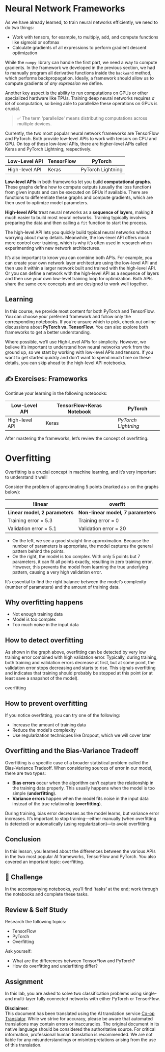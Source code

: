 <!--
CO_OP_TRANSLATOR_METADATA:
{
  "original_hash": "b5466bcedc3c75aa35476270362f626a",
  "translation_date": "2025-07-09T16:24:16+00:00",
  "source_file": "15-rag-and-vector-databases/data/frameworks.md",
  "language_code": "en"
}
-->
# Neural Network Frameworks

As we have already learned, to train neural networks efficiently, we need to do two things:

* Work with tensors, for example, to multiply, add, and compute functions like sigmoid or softmax
* Calculate gradients of all expressions to perform gradient descent optimization

While the `numpy` library can handle the first part, we need a way to compute gradients. In the framework we developed in the previous section, we had to manually program all derivative functions inside the `backward` method, which performs backpropagation. Ideally, a framework should allow us to compute gradients of *any expression* we define.

Another key aspect is the ability to run computations on GPUs or other specialized hardware like TPUs. Training deep neural networks requires *a lot* of computation, so being able to parallelize these operations on GPUs is crucial.

> ✅ The term 'parallelize' means distributing computations across multiple devices.

Currently, the two most popular neural network frameworks are TensorFlow and PyTorch. Both provide low-level APIs to work with tensors on CPU and GPU. On top of these low-level APIs, there are higher-level APIs called Keras and PyTorch Lightning, respectively.

Low-Level API | TensorFlow | PyTorch
--------------|------------|---------
High-level API| Keras      | PyTorch Lightning

**Low-level APIs** in both frameworks let you build **computational graphs**. These graphs define how to compute outputs (usually the loss function) from given inputs and can be executed on GPUs if available. There are functions to differentiate these graphs and compute gradients, which are then used to optimize model parameters.

**High-level APIs** treat neural networks as a **sequence of layers**, making it much easier to build most neural networks. Training typically involves preparing the data and then calling a `fit` function to start the process.

The high-level API lets you quickly build typical neural networks without worrying about many details. Meanwhile, the low-level API offers much more control over training, which is why it’s often used in research when experimenting with new network architectures.

It’s also important to know you can combine both APIs. For example, you can create your own network layer architecture using the low-level API and then use it within a larger network built and trained with the high-level API. Or you can define a network with the high-level API as a sequence of layers and then use your own low-level training loop for optimization. Both APIs share the same core concepts and are designed to work well together.

## Learning

In this course, we provide most content for both PyTorch and TensorFlow. You can choose your preferred framework and follow only the corresponding notebooks. If you’re unsure which to pick, check out online discussions about **PyTorch vs. TensorFlow**. You can also explore both frameworks to get a better understanding.

Where possible, we’ll use High-Level APIs for simplicity. However, we believe it’s important to understand how neural networks work from the ground up, so we start by working with low-level APIs and tensors. If you want to get started quickly and don’t want to spend much time on these details, you can skip ahead to the high-level API notebooks.

## ✍️ Exercises: Frameworks

Continue your learning in the following notebooks:

Low-Level API | TensorFlow+Keras Notebook | PyTorch
--------------|----------------------------|---------
High-level API| Keras                      | *PyTorch Lightning*

After mastering the frameworks, let’s review the concept of overfitting.

# Overfitting

Overfitting is a crucial concept in machine learning, and it’s very important to understand it well!

Consider the problem of approximating 5 points (marked as `x` on the graphs below):

!linear | overfit
-------------------------|--------------------------
**Linear model, 2 parameters** | **Non-linear model, 7 parameters**
Training error = 5.3 | Training error = 0
Validation error = 5.1 | Validation error = 20

* On the left, we see a good straight-line approximation. Because the number of parameters is appropriate, the model captures the general pattern behind the points.
* On the right, the model is too complex. With only 5 points but 7 parameters, it can fit all points exactly, resulting in zero training error. However, this prevents the model from learning the true underlying pattern, causing a very high validation error.

It’s essential to find the right balance between the model’s complexity (number of parameters) and the amount of training data.

## Why overfitting happens

  * Not enough training data
  * Model is too complex
  * Too much noise in the input data

## How to detect overfitting

As shown in the graph above, overfitting can be detected by very low training error combined with high validation error. Typically, during training, both training and validation errors decrease at first, but at some point, the validation error stops decreasing and starts to rise. This signals overfitting and indicates that training should probably be stopped at this point (or at least save a snapshot of the model).

overfitting

## How to prevent overfitting

If you notice overfitting, you can try one of the following:

 * Increase the amount of training data
 * Reduce the model’s complexity
 * Use regularization techniques like Dropout, which we will cover later

## Overfitting and the Bias-Variance Tradeoff

Overfitting is a specific case of a broader statistical problem called the Bias-Variance Tradeoff. When considering sources of error in our model, there are two types:

* **Bias errors** occur when the algorithm can’t capture the relationship in the training data properly. This usually happens when the model is too simple (**underfitting**).
* **Variance errors** happen when the model fits noise in the input data instead of the true relationship (**overfitting**).

During training, bias error decreases as the model learns, but variance error increases. It’s important to stop training—either manually (when overfitting is detected) or automatically (using regularization)—to avoid overfitting.

## Conclusion

In this lesson, you learned about the differences between the various APIs in the two most popular AI frameworks, TensorFlow and PyTorch. You also covered an important topic: overfitting.

## 🚀 Challenge

In the accompanying notebooks, you’ll find 'tasks' at the end; work through the notebooks and complete these tasks.

## Review & Self Study

Research the following topics:

- TensorFlow
- PyTorch
- Overfitting

Ask yourself:

- What are the differences between TensorFlow and PyTorch?
- How do overfitting and underfitting differ?

## Assignment

In this lab, you are asked to solve two classification problems using single- and multi-layer fully connected networks with either PyTorch or TensorFlow.

**Disclaimer**:  
This document has been translated using the AI translation service [Co-op Translator](https://github.com/Azure/co-op-translator). While we strive for accuracy, please be aware that automated translations may contain errors or inaccuracies. The original document in its native language should be considered the authoritative source. For critical information, professional human translation is recommended. We are not liable for any misunderstandings or misinterpretations arising from the use of this translation.